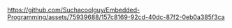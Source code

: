 

https://github.com/Suchacoolguy/Embedded-Programming/assets/75939688/157c8169-92cd-40dc-87f2-0eb0a385f3ca


